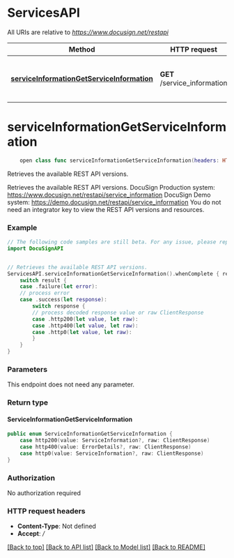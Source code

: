 # ServicesAPI

All URIs are relative to *https://www.docusign.net/restapi*

Method | HTTP request | Description
------------- | ------------- | -------------
[**serviceInformationGetServiceInformation**](ServicesAPI.md#serviceinformationgetserviceinformation) | **GET** /service_information | Retrieves the available REST API versions.


# **serviceInformationGetServiceInformation**
```swift
    open class func serviceInformationGetServiceInformation(headers: HTTPHeaders = DocuSignAPI.customHeaders, beforeSend: (inout ClientRequest) throws -> () = { _ in }) -> EventLoopFuture<ServiceInformationGetServiceInformation>
```

Retrieves the available REST API versions.

Retrieves the available REST API versions.  DocuSign Production system: https://www.docusign.net/restapi/service_information DocuSign Demo system: https://demo.docusign.net/restapi/service_information  You do not need an integrator key to view the REST API versions and resources.

### Example 
```swift
// The following code samples are still beta. For any issue, please report via http://github.com/OpenAPITools/openapi-generator/issues/new
import DocuSignAPI


// Retrieves the available REST API versions.
ServicesAPI.serviceInformationGetServiceInformation().whenComplete { result in
    switch result {
    case .failure(let error):
    // process error
    case .success(let response):
        switch response {
        // process decoded response value or raw ClientResponse
        case .http200(let value, let raw):
        case .http400(let value, let raw):
        case .http0(let value, let raw):
        }
    }
}
```

### Parameters
This endpoint does not need any parameter.

### Return type

#### ServiceInformationGetServiceInformation

```swift
public enum ServiceInformationGetServiceInformation {
    case http200(value: ServiceInformation?, raw: ClientResponse)
    case http400(value: ErrorDetails?, raw: ClientResponse)
    case http0(value: ServiceInformation?, raw: ClientResponse)
}
```

### Authorization

No authorization required

### HTTP request headers

 - **Content-Type**: Not defined
 - **Accept**: */*

[[Back to top]](#) [[Back to API list]](../README.md#documentation-for-api-endpoints) [[Back to Model list]](../README.md#documentation-for-models) [[Back to README]](../README.md)

